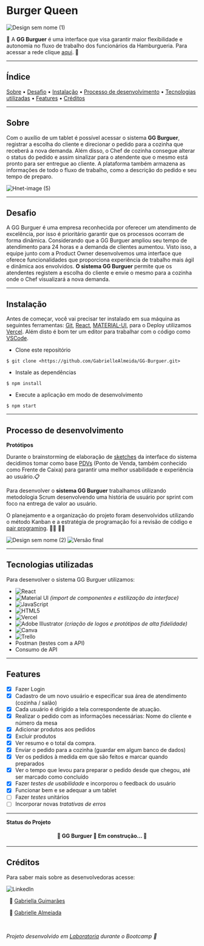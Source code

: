 # Burger Queen

![Design sem nome (1)](https://user-images.githubusercontent.com/72045126/112914292-fd780d00-90d1-11eb-91f1-80e6d9e17cd2.png)

🌟 A **GG Burguer** é uma interface que visa  garantir maior flexibilidade e autonomia no fluxo de trabalho dos funcionários da Hamburgueria.
Para acessar a rede clique [aqui](https://sap-005-burger-queen-gabriella-guimaraes.vercel.app/). 🌟

---
## Índice

<p>
 <a href="#sobre">Sobre</a> •
 <a href="#desafio">Desafio</a> •
 <a href="#instalação">Instalação</a> •
 <a href="#processo-de-desenvolvimento">Processo de desenvolvimento</a> •
 <a href="#tecnologias-utilizadas">Tecnologias utilizadas</a> • 
 <a href="#features">Features</a> • 
 <a href="#créditos">Créditos</a>
</p>


---

## Sobre

Com o auxílio de um tablet é possível acessar o sistema **GG Burguer**, registrar a escolha do cliente e direcionar o pedido para a cozinha que receberá a nova demanda. Além disso, o Chef de cozinha consegue alterar o status do pedido e assim sinalizar para o atendente que o mesmo está  pronto para ser entregue ao cliente. 
A plataforma também armazena as informações de todo o fluxo de trabalho, como a descrição do pedido e seu tempo de preparo.

![Hnet-image (5)](https://user-images.githubusercontent.com/71671440/111884306-922a8e80-899f-11eb-87c0-73e97925423c.gif)

---

## Desafio

A GG Burguer é uma empresa reconhecida por oferecer um atendimento de excelência, por isso é prioritário garantir que  os processos ocorram de forma dinâmica. Considerando que a GG Burguer ampliou seu tempo de atendimento para 24 horas e a demanda de clientes aumentou. 
Visto isso, a equipe junto com a Product Owner desenvolvemos uma  interface que oferece funcionalidades que proporciona experiência de trabalho mais ágil e dinâmica aos envolvidos.
**O sistema GG Burguer** permite que os atendentes registem a escolha do cliente e envie o mesmo para a cozinha onde o Chef visualizará a nova demanda.

---
## Instalação

Antes de começar, você vai precisar ter instalado em sua máquina as seguintes ferramentas:
[Git](https://git-scm.com), [React](https://pt-br.reactjs.org/), [MATERIAL-UI](https://material-ui.com/), para o Deploy utilizamos [Vercel](https://vercel.com/). Além disto é bom ter um editor para trabalhar com o código como [VSCode](https://code.visualstudio.com/).

- Clone este repositório


`$ git clone <https://github.com/GabrielleAlmeida/GG-Burguer.git>`

- Instale as dependências


`$ npm install`

- Execute a aplicação em modo de desenvolvimento


`$ npm start`


---

## Processo de desenvolvimento


**Protótipos**

Durante o brainstorming de elaboração de [sketches](https://pt.wikipedia.org/wiki/Esbo%C3%A7o) da interface do sistema decidimos tomar como base [PDVs](https://pt.wikipedia.org/wiki/POS) (Ponto de Venda, também conhecido como Frente de Caixa) para garantir uma melhor usabilidade e experiência ao usuário.📋

Para desenvolver o **sistema GG Burguer** trabalhamos utilizando metodologia Scrum desenvolvendo uma história de usuário por sprint com foco na entrega de valor ao usuário. 

O planejamento e a organização do projeto foram desenvolvidos utilizando o método Kanban e a estratégia de programação foi a revisão de código e [pair programing](https://www.devmedia.com.br/implementando-pair-programming-em-sua-equipe/1694). 👩‍💻  👩‍💻 

![Design sem nome (2)](https://user-images.githubusercontent.com/72045126/112918058-695e7380-90da-11eb-84b4-89c8b58fea05.png)
![Versão final](https://user-images.githubusercontent.com/72045126/112919017-957af400-90dc-11eb-9838-910c950188c0.png)


---

## Tecnologias utilizadas

Para desenvolver o sistema GG Burguer  utilizamos: 


- <img alt="React" src="https://img.shields.io/badge/react%20-%2320232a.svg?&style=for-the-badge&logo=react&logoColor=%2361DAFB"/>
- <img alt="Material UI" src="https://img.shields.io/badge/material%20ui%20-%230081CB.svg?&style=for-the-badge&logo=material-ui&logoColor=white"/> *(import de componentes e estilização da interface)*
- <img alt="JavaScript" src="https://img.shields.io/badge/javascript%20-%23323330.svg?&style=for-the-badge&logo=javascript&logoColor=%23F7DF1E"/>
- <img alt="HTML5" src="https://img.shields.io/badge/html5%20-%23E34F26.svg?&style=for-the-badge&logo=html5&logoColor=white"/>
- <img alt="Vercel" src="https://img.shields.io/badge/vercel%20-%23000000.svg?&style=for-the-badge&logo=vercel&logoColor=white"/>
- <img alt="Adobe Illustrator" src="https://img.shields.io/badge/adobe%20illustrator%20-%23FF9A00.svg?&style=for-the-badge&logo=adobe%20illustrator&logoColor=white"/> *(criação de logos e protótipos de alta fidelidade)*
- <img alt="Canva" src="https://img.shields.io/badge/Canva%20-%2300C4CC.svg?&style=for-the-badge&logo=Canva&logoColor=white"/>
- <img alt="Trello" src="https://img.shields.io/badge/Trello%20-%23026AA7.svg?&style=for-the-badge&logo=Trello&logoColor=white"/>
- Postman (testes com a API)
- Consumo de API

---

## Features 

- [x] Fazer Login 
- [x] Cadastro de um novo usuário e especificar sua área de atendimento (cozinha / salão)
- [x] Cada usuário é dirigido a tela correspondente de atuação.
- [x] Realizar o pedido com as informações necessárias: Nome do cliente e número da mesa
- [x] Adicionar produtos aos pedidos
- [x] Excluir produtos
- [x] Ver resumo e o total da compra.
- [x] Enviar o pedido para a cozinha (guardar em algum banco de dados)
- [x] Ver os pedidos à medida em que são feitos e marcar quando preparados
- [x] Ver o tempo que levou para preparar o pedido desde que chegou, até ser marcado como concluído
- [x] Fazer *testes de usabilidade* e incorporou o feedback do usuário
- [x] Funcionar bem e se adequar a um tablet
- [ ] Fazer *testes* unitários
- [ ] Incorporar novas *tratativas de erros*

---

**Status do Projeto**
<h4 align="center"> 
	🚧  GG Burguer 🚀 Em construção...  🚧
</h4>


---
## Créditos

Para saber mais sobre as desenvolvedoras acesse:
&nbsp;

<img alt="LinkedIn" src="https://img.shields.io/badge/linkedin%20-%230077B5.svg?&style=for-the-badge&logo=linkedin&logoColor=white"/>

&nbsp;
🦸 [Gabriella Guimarães](https://www.linkedin.com/in/gabriella-guimaraes/) 

&nbsp;
🦸 [Gabrielle Almeiada](https://www.linkedin.com/in/gabrielle-antunes-almeida/)

&nbsp;

*Projeto desenvolvido em [Laboratoria](https://www.laboratoria.la/) durante o Bootcamp 💛*
